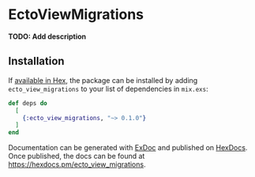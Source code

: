 # EctoViewMigrations

**TODO: Add description**

## Installation

If [available in Hex](https://hex.pm/docs/publish), the package can be installed
by adding `ecto_view_migrations` to your list of dependencies in `mix.exs`:

```elixir
def deps do
  [
    {:ecto_view_migrations, "~> 0.1.0"}
  ]
end
```

Documentation can be generated with [ExDoc](https://github.com/elixir-lang/ex_doc)
and published on [HexDocs](https://hexdocs.pm). Once published, the docs can
be found at <https://hexdocs.pm/ecto_view_migrations>.

